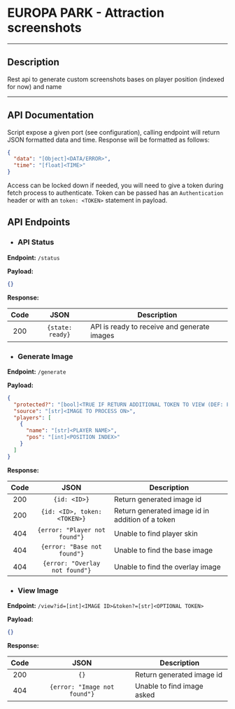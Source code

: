 # EUROPA PARK - Attraction screenshots

---
## Description
Rest api to generate custom screenshots bases on player position (indexed for now) and name

---
## API Documentation
Script expose a given port (see configuration), calling endpoint will return JSON formatted data and time.
Response will be formatted as follows:
```json
{
  "data": "[Object]<DATA/ERROR>", 
  "time": "[float]<TIME>"
}
```
Access can be locked down if needed, you will need to give a token during fetch process to authenticate.
Token can be passed has an `Authentication` header or with an `token: <TOKEN>` statement in payload.

## API Endpoints
- ### API Status
**Endpoint:** `/status`

**Payload:**<br>
```json
{}
```

**Response:**

| Code |       JSON       | Description                                 |
|:----:|:----------------:|---------------------------------------------|
| 200  | `{state: ready}` | API is ready to receive and generate images |

- ### Generate Image
**Endpoint:** `/generate`

**Payload:**<br>

```json
{
  "protected?": "[bool]<TRUE IF RETURN ADDITIONAL TOKEN TO VIEW (DEF: FALSE)>",
  "source": "[str]<IMAGE TO PROCESS ON>",
  "players": [
    {
      "name": "[str]<PLAYER NAME>",
      "pos": "[int]<POSITION INDEX>"
    }
  ]
}
```

**Response:**

| Code |              JSON              | Description                                      |
|:----:|:------------------------------:|--------------------------------------------------|
| 200  |          `{id: <ID>}`          | Return generated image id                        |
| 200  |  `{id: <ID>, token: <TOKEN>}`  | Return generated image id in addition of a token |
| 404  | `{error: "Player not found"}`  | Unable to find player skin                       |
| 404  |  `{error: "Base not found"}`   | Unable to find the base image                    |
| 404  | `{error: "Overlay not found"}` | Unable to find the overlay image                 |

- ### View Image
**Endpoint:** `/view?id=[int]<IMAGE ID>&token?=[str]<OPTIONAL TOKEN>`

**Payload:**<br>

```json
{}
```

**Response:**

| Code |              JSON              | Description                |
|:----:|:------------------------------:|----------------------------|
| 200  |              `{}`              | Return generated image id  |
| 404  |  `{error: "Image not found"}`  | Unable to find image asked |
